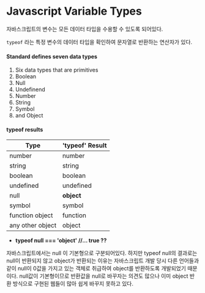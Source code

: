 # Javascript Variable Types



자바스크립트의 변수는 모든 데이터 타입을 수용할 수 있도록 되어있다.

`typeof` 라는 특정 변수의 데이터 타입을 확인하여 문자열로 반환하는 연산자가 있다.



#### Standard defines seven data types
1. Six data types that are primitives
  1. Boolean
  2. Null
  3. Undefinend
  4. Number
  5. String
  6. Symbol
2. and Object




#### typeof results


| Type             | 'typeof' Result |
| ---------------- | --------------- |
| number           | number          |
| string           | string          |
| boolean          | boolean         |
| undefined        | undefined       |
| null             | **object**      |
| symbol           | symbol          |
| function object  | function        |
| any other object | object          |



- **typeof null === 'object' //… true ??**

자바스크립트에서는 null 이 기본형으로 구분되어있다.
하지만 typeof null의 결과로는 null이 반환되지 않고 object가 반환되는 이유는 자바스크립트 개발 당시 다른 언어들과 같이 null이 0값을 가지고 있는 객체로 취급하여 object를 반환하도록 개발되었기 때문이다.
null값이 기본형이므로 반환값을 null로 바꾸자는 의견도 많으나 이미 object 반환 방식으로 구현된 웹들이 많아 쉽게 바꾸지 못하고 있다.
